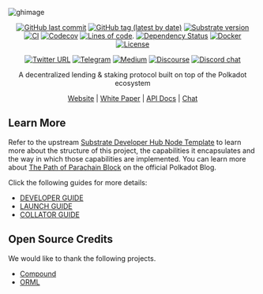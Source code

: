 ![ghimage](https://user-images.githubusercontent.com/4702705/127602037-7ba2faf1-8459-493b-b1d6-2dc062aa6249.png)

<div align="center">

[![GitHub last commit](https://img.shields.io/github/last-commit/parallel-finance/parallel)](https://github.com/parallel-finance/parallel/commits/master)
[![GitHub tag (latest by date)](https://img.shields.io/github/v/tag/parallel-finance/parallel)](https://github.com/parallel-finance/parallel/tags)
[![Substrate version](https://img.shields.io/badge/Substrate-3.0.0-brightgreen?logo=Parity%20Substrate)](https://substrate.io/)
[![CI](https://github.com/parallel-finance/parallel/workflows/CI/badge.svg)](https://github.com/parallel-finance/parallel/actions)
[![Codecov](https://codecov.io/gh/parallel-finance/parallel/branch/master/graph/badge.svg)](https://codecov.io/gh/parallel-finance/parallel)
[![Lines of code](https://tokei.rs/b1/github/parallel-finance/parallel)](https://github.com/XAMPPRocky/tokei).
[![Dependency Status](https://deps.rs/repo/github/parallel-finance/parallel/status.svg)](https://deps.rs/repo/github/parallel-finance/parallel)
[![Docker](https://img.shields.io/docker/pulls/parallelfinance/parallel?logo=docker)](https://hub.docker.com/r/parallelfinance/parallel)
[![License](https://img.shields.io/github/license/parallel-finance/parallel?color=green)](https://github.com/parallel-finance/parallel/blob/master/LICENSE)

[![Twitter URL](https://img.shields.io/twitter/follow/ParallelFi?style=social)](https://twitter.com/ParallelFi)
[![Telegram](https://img.shields.io/badge/Telegram-gray?logo=telegram)](https://t.me/parallelfi_community)
[![Medium](https://img.shields.io/badge/Medium-gray?logo=medium)](https://parallelfinance.medium.com)
[![Discourse](https://img.shields.io/badge/Forum-gray?logo=discourse)](https://discourse.parallel.fi)
[![Discord chat][discord-badge]][discord-url]

</div>

<div align="center">

A decentralized lending & staking protocol built on top of the Polkadot ecosystem

[discord-badge]: https://img.shields.io/discord/830972820846018600.svg?logo=discord&style=flat-square
[discord-url]: https://discord.com/invite/buKKx4dySW

[Website](https://parallel.fi) |
[White Paper](https://docs.parallel.fi/white-paper) |
[API Docs](https://docs.parallel.fi) |
[Chat](https://discord.com/invite/buKKx4dySW)

</div>

## Learn More

Refer to the upstream
[Substrate Developer Hub Node Template](https://github.com/substrate-developer-hub/substrate-node-template)
to learn more about the structure of this project, the capabilities it encapsulates and the way in
which those capabilities are implemented. You can learn more about
[The Path of Parachain Block](https://polkadot.network/the-path-of-a-parachain-block/) on the
official Polkadot Blog.

Click the following guides for more details:

- [DEVELOPER GUIDE](https://github.com/parallel-finance/parallel/blob/master/docs/DEVELOPER-GUIDE.md)
- [LAUNCH GUIDE](https://github.com/parallel-finance/parallel/blob/master/docs/LAUNCH.md)
- [COLLATOR GUIDE](https://github.com/parallel-finance/parallel/blob/master/docs/COLLATOR.md)

## Open Source Credits

We would like to thank the following projects.

- [Compound](https://compound.finance/)
- [ORML](https://github.com/open-web3-stack/open-runtime-module-library)
